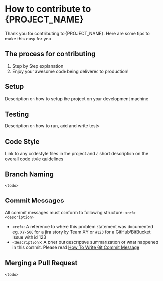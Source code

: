 # How to contribute to {PROJECT_NAME}

Thank you for contributing to {PROJECT_NAME}. Here are some tips to make this easy for you.

## The process for contributing

1. Step by Step explanation
1. Enjoy your awesome code being delivered to production!

## Setup

Description on how to setup the project on your development machine

## Testing

Description on how to run, add and write tests

## Code Style

Link to any codestyle files in the project and a short description on the overall code style guidelines

## Branch Naming

`<todo>`

## Commit Messages

All commit messages must conform to following structure: `<ref> <description>`

* `<ref>`: A reference to where this problem statement was documented eg. `XY-500` for a jira story by Team XY or `#123` for a GitHub/BitBucket Issue with id 123
* `<description>`: A brief but descriptive summarization of what happened in this commit. Please read [How To Write Git Commit Message](https://chris.beams.io/posts/git-commit/)

## Merging a Pull Request

`<todo>`
